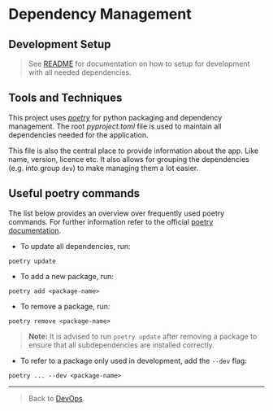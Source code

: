 # Dependency Management

## Development Setup

> See [README](/README.md) for documentation on how to setup for development with all needed dependencies.

## Tools and Techniques

This project uses [_poetry_](https://python-poetry.org/) for python packaging and dependency management. The root _pyproject.toml_ file is used to maintain all dependencies needed for the application. 

This file is also the central place to provide information about the app. Like name, version, licence etc. It also allows for grouping the dependencies (e.g. into group `dev`) to make managing them a lot easier.

## Useful poetry commands

The list below provides an overview over frequently used poetry commands. For further information refer to the official [poetry documentation](https://python-poetry.org/docs/).

- To update all dependencies, run:
```
poetry update
```
- To add a new package, run:
```
poetry add <package-name>
```
- To remove a package, run:
```
poetry remove <package-name>
```
> **Note:** It is advised to run `poetry update` after removing a package to ensure that all subdependencies are installed correctly.

- To refer to a package only used in development, add the ```--dev``` flag:
```
poetry ... --dev <package-name>
```

---

> Back to [DevOps](./_DEV_OPS.md).